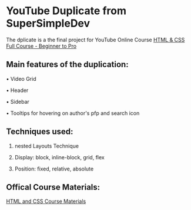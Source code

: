 # YouTube Duplicate from SuperSimpleDev

The dplicate is a the final project for YouTube Online Course [HTML & CSS Full Course - Beginner to Pro](https://www.youtube.com/watch?v=G3e-cpL7ofc)

## Main features of the duplication:

• Video Grid

• Header

• Sidebar

• Tooltips for hovering on author's pfp and search icon


## Techniques used:

1. nested Layouts Technique

2. Display: block, inline-block, grid, flex

3. Position: fixed, relative, absolute

## Offical Course Materials:

[HTML and CSS Course Materials](https://github.com/SuperSimpleDev/html-css-course)